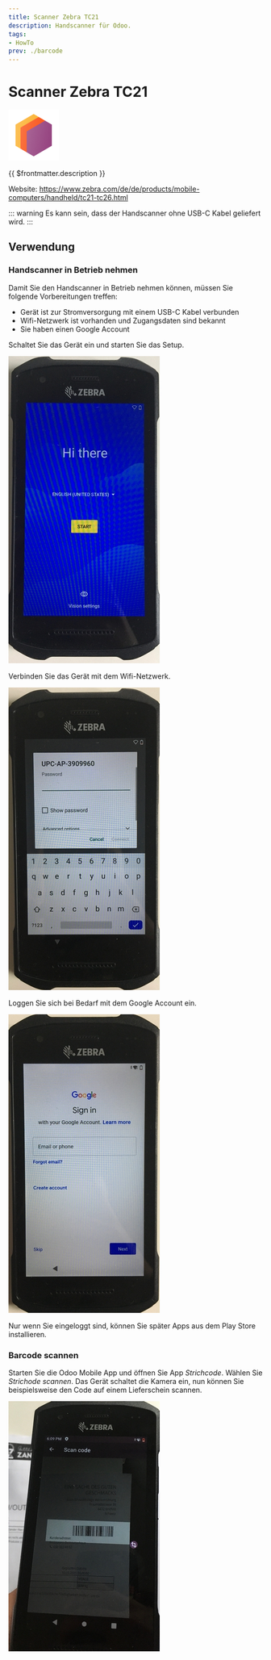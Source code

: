 ```yaml
---
title: Scanner Zebra TC21
description: Handscanner für Odoo.
tags:
- HowTo
prev: ./barcode
---
```

# Scanner Zebra TC21
![icons_odoo_stock](attachments/icons_odoo_stock.png)

{{ $frontmatter.description }}

Website: <https://www.zebra.com/de/de/products/mobile-computers/handheld/tc21-tc26.html>

::: warning
Es kann sein, dass der Handscanner ohne USB-C Kabel geliefert wird.
:::

## Verwendung

### Handscanner in Betrieb nehmen

Damit Sie den Handscanner in Betrieb nehmen können, müssen Sie folgende Vorbereitungen treffen:

* Gerät ist zur Stromversorgung mit einem USB-C Kabel verbunden
* Wifi-Netzwerk ist vorhanden und Zugangsdaten sind bekannt 
* Sie haben einen Google Account

Schaltet Sie das Gerät ein und starten Sie das Setup.

![](attachments/Handscanner%20Zebra%20TC21%20Setup.jpg)

Verbinden Sie das Gerät mit dem Wifi-Netzwerk.

![](attachments/Handscanner%20Zebra%20TC21%20Wifi.jpg)

Loggen Sie sich bei Bedarf mit dem Google Account ein.

![](attachments/Handscanner%20Zebra%20TC21%20Google%20Login.jpg)

Nur wenn Sie eingeloggt sind, können Sie später Apps aus dem Play Store installieren.

### Barcode scannen

Starten Sie die Odoo Mobile App und öffnen Sie App *Strichcode*. Wählen Sie *Strichode scannen*. Das Gerät schaltet die Kamera ein, nun können Sie beispielsweise den Code auf einem Lieferschein scannen.

![](attachments/Handscanner%20Zebra%20TC21%20Scan.jpg)

